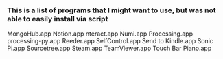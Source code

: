 ### This is a list of programs that I might want to use, but was not able to easily install via script
MongoHub.app
Notion.app
nteract.app
Numi.app
Processing.app
processing-py.app
Reeder.app
SelfControl.app 
Send to Kindle.app
Sonic Pi.app 
Sourcetree.app
Steam.app
TeamViewer.app
Touch Bar Piano.app